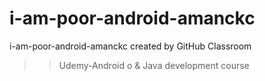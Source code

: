 # i-am-poor-android-amanckc
i-am-poor-android-amanckc created by GitHub Classroom
>>Udemy-Android o & Java development course
